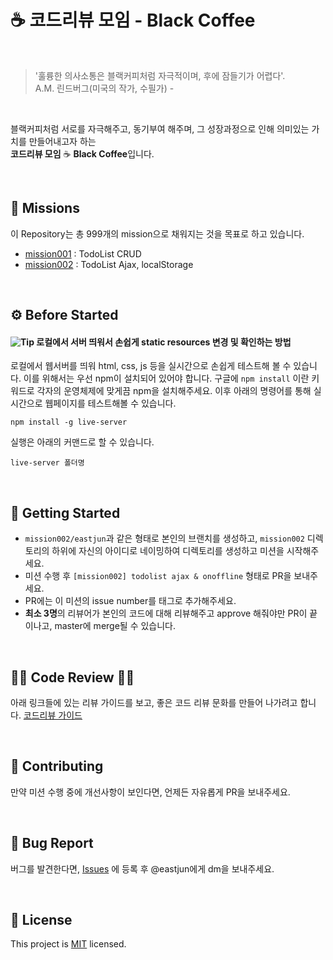 # ☕️ 코드리뷰 모임 - Black Coffee
<br>

> '훌륭한 의사소통은 블랙커피처럼 자극적이며, 후에 잠들기가 어렵다'. <br> A.M. 린드버그(미국의 작가, 수필가) -

<br>

블랙커피처럼 서로를 자극해주고, 동기부여 해주며, 그 성장과정으로 인해 의미있는 가치를 만들어내고자 하는   
**코드리뷰 모임** ☕️ **Black Coffee**입니다.

<br>

## 🏴 Missions

이 Repository는 총 999개의 mission으로 채워지는 것을 목표로 하고 있습니다.  

- [mission001](https://github.com/EastjunDev/frontend/issues/1) : TodoList CRUD
- [mission002](https://github.com/EastjunDev/frontend/issues/7) : TodoList Ajax, localStorage

<br>

## ⚙️ Before Started

#### <img alt="Tip" src="https://img.shields.io/static/v1.svg?label=&message=Tip&style=flat-square&color=673ab8"> 로컬에서 서버 띄워서 손쉽게 static resources 변경 및 확인하는 방법

로컬에서 웹서버를 띄워 html, css, js 등을 실시간으로 손쉽게 테스트해 볼 수 있습니다. 이를 위해서는 우선 npm이 설치되어 있어야 합니다. 구글에 `npm install` 이란 키워드로 각자의 운영체제에 맞게끔 npm을 설치해주세요. 이후 아래의 명령어를 통해 실시간으로 웹페이지를 테스트해볼 수 있습니다.

```
npm install -g live-server
```

실행은 아래의 커맨드로 할 수 있습니다.

```
live-server 폴더명
```

<br>

## 🚀 Getting Started

- ```mission002/eastjun```과 같은 형태로 본인의 브랜치를 생성하고, ```mission002``` 디렉토리의 하위에 자신의 아이디로 네이밍하여 디렉토리를 생성하고 미션을 시작해주세요.
- 미션 수행 후 ```[mission002] todolist ajax & onoffline``` 형태로 PR을 보내주세요.
- PR에는 이 미션의 issue number를 태그로 추가해주세요.
- **최소 3명**의 리뷰어가 본인의 코드에 대해 리뷰해주고 approve 해줘야만 PR이 끝이나고, master에 merge될 수 있습니다.

<br>

## 👨‍💻 Code Review 👩‍💻
아래 링크들에 있는 리뷰 가이드를 보고, 좋은 코드 리뷰 문화를 만들어 나가려고 합니다.
[코드리뷰 가이드](https://edykim.com/ko/post/code-review-guide/)

<br>

## 👏 Contributing
만약 미션 수행 중에 개선사항이 보인다면, 언제든 자유롭게 PR을 보내주세요. 

<br>

## 🐞 Bug Report

버그를 발견한다면, [Issues](https://github.com/EastjunDev/frontend/issues) 에 등록 후 @eastjun에게 dm을 보내주세요.

<br>

## 📝 License

This project is [MIT](https://github.com/EastjunDev/frontend/blob/master/LICENSE) licensed.
